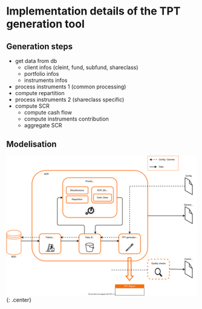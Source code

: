 # Implementation details of the TPT generation tool

## Generation steps
- get data from db
    - client infos (cleint, fund, subfund, shareclass)
    - portfolio infos
    - instruments infos
- process instruments 1 (common processing)
- compute repartition
- process instruments 2 (shareclass specific)
- compute SCR
    - compute cash flow
    - compute instruments contribution
    - aggregate SCR

## Modelisation
![solvencyII](TPT_generator_V1.1.svg){: .center}
